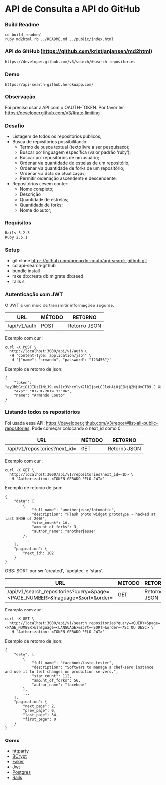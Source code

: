 # API de Consulta a API do GitHub


### Build Readme

    cd build_readme/
    ruby md2html.rb ../README.md ../public/index.html

### API do GitHub (https://github.com/kristjanjansen/md2html)
    https://developer.github.com/v3/search/#search-repositories

### Demo
    https://api-search-github.herokuapp.com/
    
### Observação

Foi preciso usar a API com o OAUTH-TOKEN.
Por favor ler: https://developer.github.com/v3/#rate-limiting    

### Desafio

- Listagem de todos os repositórios públicos;
- Busca de repositórios possibilitando:
    - Termo de busca textual (texto livre a ser pesquisado);
    - Buscar por linguagem específica (valor padrão ‘​ruby’​);
    - Buscar por repositórios de um usuário;
    - Ordenar via quantidade de estrelas de um repositório;
    - Ordenar via quantidade de forks de um repositório;
    - Ordenar via data de atualização;
    - Permitir ordenação ascendente e descendente;
- Repositórios devem conter:
    - Nome completo;
    - Descrição;
    - Quantidade de estrelas;
    - Quantidade de forks;
    - Nome do autor;

### Requisitos
    
    Rails 5.2.3
    Ruby 2.5.1

### Setup

- git clone https://github.com/armando-couto/api-search-github.git
- cd api-search-github
- bundle install
- rake db:create db:migrate db:seed
- rails s

### Autenticação com JWT

O JWT é um meio de transmitir informações seguras.

| URL | MÉTODO | RETORNO |
| --- | ------ | ------- |
| /api/v1/auth | POST | Retorno JSON |

Exemplo com curl:

```
curl -X POST \
  http://localhost:3000/api/v1/auth \
  -H 'Content-Type: application/json' \
  -d '{"name": "armando", "password": "123456"}'
```

Exemplo de retorno de json:

```
{
    "token": "eyJhbGciOiJIUzI1NiJ9.eyJ1c3VhcmlvX2lkIjoxLCJleHAiOjE1NjQ2MjUxOTB9.J_XzUETJomQEWiJWRHNJHLYW7HfIPGOIbG5IIOeNdeg",
    "exp": "07-31-2019 23:06",
    "name": "Armando Couto"
}
```

### Listando todos os repositórios

Foi usada essa API:  https://developer.github.com/v3/repos/#list-all-public-repositories.
Pode começar colocando o next_id como 0. 

| URL | MÉTODO | RETORNO |
| --- | ------ | ------- |
| /api/v1/repositories?next_id=<ID> | GET | Retorno JSON |

Exemplo com curl:

```
curl -X GET \
  http://localhost:3000/api/v1/repositories?next_id=<ID> \
  -H 'Authorization: <TOKEN-GERADO-PELO-JWT>'
```

Exemplo de retorno de json:

```
{
    "data": [
        {
            "full_name": "anotherjesse/fotomatic",
            "description": "Flash photo widget prototype - hacked at last SHDH of 2007",
            "star_count": 10,
            "amount_of_forks": 3,
            "author_name": "anotherjesse"
        },
        ...
    ],
    "pagination": {
        "next_id": 102
    }
}
```

OBS: SORT por ser 'created', 'updated' e 'stars'.

| URL | MÉTODO | RETORNO |
| --- | ------ | ------- |
| /api/v1/search_repositories?query=<QUERY>&page=<PAGE_NUMBER>&lnaguage=<LANGUAGE>&sort=<SORT>&order=<ASC OU DESC> | GET | Retorno JSON |

Exemplo com curl:

```
curl -X GET \
  http://localhost:3000/api/v1/search_repositories?query=<QUERY>&page=<PAGE_NUMBER>&lnaguage=<LANGUAGE>&sort=<SORT>&order=<ASC OU DESC> \
  -H 'Authorization: <TOKEN-GERADO-PELO-JWT>'
```

Exemplo de retorno de json:

```
{
    "data": [
        {
            "full_name": "facebook/taste-tester",
            "description": "Software to manage a chef-zero instance and use it to test changes on production servers.",
            "star_count": 112,
            "amount_of_forks": 56,
            "author_name": "facebook"
        },
        ...
    ],
    "pagination": {
        "next_page": 2,
        "prev_page": 0,
        "last_page": 34,
        "first_page": 0
    }
}
```

### Gems

* [httparty](https://rubygems.org/gems/httparty)
* [BCrypt](https://github.com/codahale/bcrypt-ruby)
* [Faker](https://github.com/stympy/faker)
* [Jwt](https://github.com/jwt/ruby-jwt)
* [Postgres](https://bitbucket.org/ged/ruby-pg/wiki/Home)
* [Rails](https://github.com/rails/rails)
